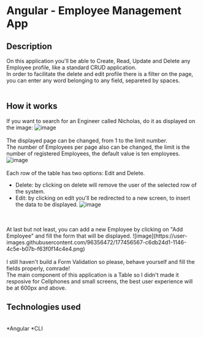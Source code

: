 # Angular - Employee Management App
## Description
On this application you'll be able to Create, Read, Update and Delete any Employee profile, like a standard CRUD application.
<br>
In order to facilitate the delete and edit profile there is a filter on the page, you can enter any word belonging to any field, separeted by spaces.
<br>
<br>
## How it works
If you want to search for an Engineer called Nicholas, do it as displayed on the image:
![image](https://user-images.githubusercontent.com/96356472/177453467-1fa39f8d-a42d-4ec6-ab39-ffb9f114839f.png)
<br>
<br>
The displayed page can be changed, from 1 to the limit number.
<br>
The number of Employees per page also can be changed, the limit is the number of registered Employees, the default value is ten employees.
![image](https://user-images.githubusercontent.com/96356472/177454865-2649acea-d5bb-4809-b752-211f61993782.png)
<br>
<br>
Each row of the table has two options: Edit and Delete.
<br>
* Delete: by clicking on delete will remove the user of the selected row of the system.
* Edit: by clicking on edit you'll be redirected to a new screen, to insert the data to be displayed.
![image](https://user-images.githubusercontent.com/96356472/177455458-a19ed685-70bf-4256-8c4e-942a1b2854c6.png)
<br>
<br>
At last but not least, you can add a new Employee by clicking on "Add Employee" and fill the form that will be displayed.
![image](https://user-images.githubusercontent.com/96356472/177456567-c6db24d1-1146-4c5e-b07b-f63f0f14c4e4.png)
<br>
<br>
I still haven't build a Form Validation so please, behave yourself and fill the fields properly, comrade!
<br>
The main component of this application is a Table so I didn't made it resposive for Cellphones and small screens, the best user experience will be at 600px and above.

## Technologies used
<br>
*Angular
*CLI

